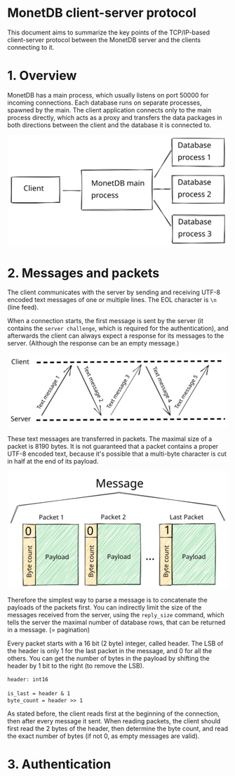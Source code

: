 MonetDB client-server protocol
==============================

This document aims to summarize the key points of the TCP/IP-based
client-server protocol between the MonetDB server and the clients
connecting to it.

# 1. Overview

MonetDB has a main process, which usually listens on port 50000 for
incoming connections. Each database runs on separate processes, spawned
by the main. The client application connects only to the main process
directly, which acts as a proxy and transfers the data packages in both
directions between the client and the database it is connected to.

![Overview](./svg/01_overview.svg)

# 2. Messages and packets

The client communicates with the server by sending and receiving UTF-8
encoded text messages of one or multiple lines. The EOL character is
`\n` (line feed).

When a connection starts, the first message is sent by the server (it
contains the `server challenge`, which is required for the authentication),
and afterwards the client can always expect a response for its messages to
the server. (Although the response can be an empty message.)

![Messages](./svg/02_a_messages.svg)

These text messages are transferred in packets. The maximal size of a
packet is 8190 bytes. It is not guaranteed that a packet contains a
proper UTF-8 encoded text, because it's possible that a multi-byte
character is cut in half at the end of its payload.

![Packets](./svg/02_b_packets.svg)

Therefore the simplest way to parse a message is to concatenate the
payloads of the packets first. You can indirectly limit the size
of the messages received from the server, using the `reply_size` command,
which tells the server the maximal number of database rows, that can be
returned in a message. (= pagination)

Every packet starts with a 16 bit (2 byte) integer, called header. The LSB
of the header is only 1 for the last packet in the message, and 0 for
all the others. You can get the number of bytes in the payload by shifting
the header by 1 bit to the right (to remove the LSB).

```
header: int16

is_last = header & 1
byte_count = header >> 1
```

As stated before, the client reads first at the beginning of the connection,
then after every message it sent. When reading packets, the client should
first read the 2 bytes of the header, then determine the byte count, and
read the exact number of bytes (if not 0, as empty messages are valid).

# 3. Authentication

